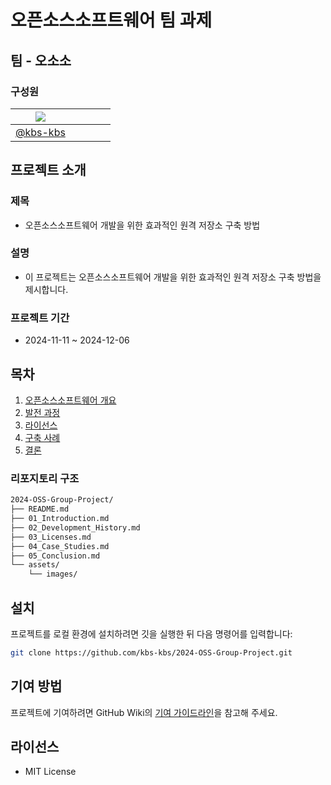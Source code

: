 # 오픈소스소프트웨어 팀 과제
## 팀 - 오소소
### 구성원
|<a href="https://github.com/kbs-kbs/2024-OSS-Group-Project/graphs/contributors"><img src="https://contrib.rocks/image?repo=kbs-kbs/kbs-kbs"/></a>||||| 
|:---:|:---:|:---:|:---:|:---:|
|[@kbs-kbs](https://github.com/kbs-kbs)|||||
## 프로젝트 소개
### 제목
- 오픈소스소프트웨어 개발을 위한 효과적인 원격 저장소 구축 방법
### 설명
- 이 프로젝트는 오픈소스소프트웨어 개발을 위한 효과적인 원격 저장소 구축 방법을 제시합니다.
### 프로젝트 기간
- 2024-11-11 ~ 2024-12-06

## 목차
1. [오픈소스소프트웨어 개요](01_Introduction.md)
2. [발전 과정](02_Development_History.md)
3. [라이선스](03_Licenses.md)
4. [구축 사례](04_Case_Studies.md)
5. [결론](05_Conclusion.md)


### 리포지토리 구조

```bash
2024-OSS-Group-Project/
├── README.md
├── 01_Introduction.md
├── 02_Development_History.md
├── 03_Licenses.md
├── 04_Case_Studies.md
├── 05_Conclusion.md
└── assets/
    └── images/
```

## 설치

프로젝트를 로컬 환경에 설치하려면 깃을 실행한 뒤 다음 명령어를 입력합니다:

```bash
git clone https://github.com/kbs-kbs/2024-OSS-Group-Project.git
```

## 기여 방법

프로젝트에 기여하려면 GitHub Wiki의 [기여 가이드라인](https://github.com/kbs-kbs/2024-OSS-Group-Project/wiki/How-To-Contribute)을 참고해 주세요.

## 라이선스
- MIT License
